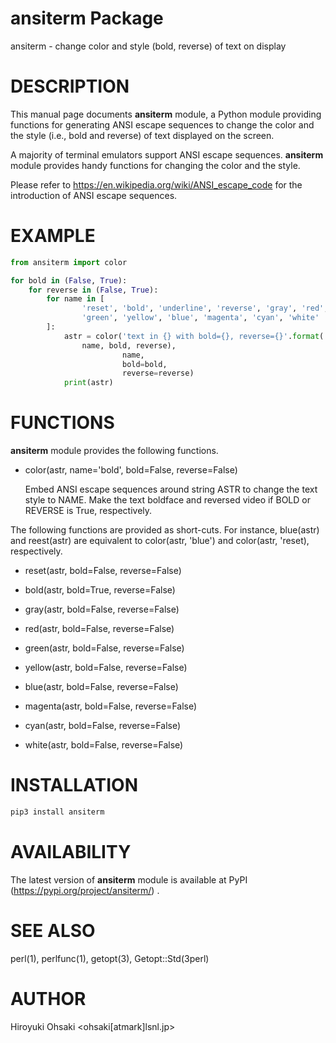# ansiterm Package

ansiterm - change color and style (bold, reverse) of text on display

# DESCRIPTION

This manual page documents **ansiterm** module, a Python module providing
functions for generating ANSI escape sequences to change the color and the
style (i.e., bold and reverse) of text displayed on the screen.

A majority of terminal emulators support ANSI escape sequences.  **ansiterm**
module provides handy functions for changing the color and the style.

Please refer to https://en.wikipedia.org/wiki/ANSI_escape_code for the
introduction of ANSI escape sequences.

# EXAMPLE

```python
from ansiterm import color

for bold in (False, True):
    for reverse in (False, True):
        for name in [
                'reset', 'bold', 'underline', 'reverse', 'gray', 'red',
                'green', 'yellow', 'blue', 'magenta', 'cyan', 'white'
        ]:
            astr = color('text in {} with bold={}, reverse={}'.format(
                name, bold, reverse),
                         name,
                         bold=bold,
                         reverse=reverse)
            print(astr)
```

# FUNCTIONS

**ansiterm** module provides the following functions.

- color(astr, name='bold', bold=False, reverse=False)

  Embed ANSI escape sequences around string ASTR to change the text style to
  NAME.  Make the text boldface and reversed video if BOLD or REVERSE is True,
  respectively.

The following functions are provided as short-cuts.  For instance, blue(astr)
and reest(astr) are equivalent to color(astr, 'blue') and color(astr, 'reset),
respectively.

- reset(astr, bold=False, reverse=False)

- bold(astr, bold=True, reverse=False)

- gray(astr, bold=False, reverse=False)

- red(astr, bold=False, reverse=False)

- green(astr, bold=False, reverse=False)

- yellow(astr, bold=False, reverse=False)

- blue(astr, bold=False, reverse=False)

- magenta(astr, bold=False, reverse=False)

- cyan(astr, bold=False, reverse=False)

- white(astr, bold=False, reverse=False)

# INSTALLATION

```python
pip3 install ansiterm
```

# AVAILABILITY

The latest version of **ansiterm** module is available at PyPI
(https://pypi.org/project/ansiterm/) .

# SEE ALSO

perl(1), perlfunc(1), getopt(3), Getopt::Std(3perl)

# AUTHOR

Hiroyuki Ohsaki <ohsaki[atmark]lsnl.jp>
